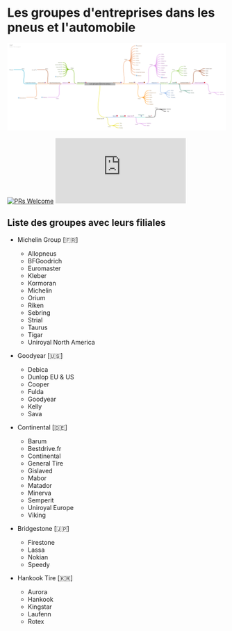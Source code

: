 # Les groupes d'entreprises dans les pneus et l'automobile

![Groupes entreprises pneus automobile](Les_groupes_dans_les_pneus.png?raw=true "Les groupes d'entreprises dans les pneus et l'automobile")

[![PRs Welcome](https://img.shields.io/badge/PRs-welcome-brightgreen.svg?style=flat-square)](http://makeapullrequest.com)
[![GitHub latest commit](https://badgen.net/github/last-commit/Naereen/Strapdown.js)](https://GitHub.com/Naereen/StrapDown.js/commit/)

## Liste des groupes avec leurs filiales

- Michelin Group [🇫🇷]

  - Allopneus
  - BFGoodrich
  - Euromaster
  - Kleber
  - Kormoran
  - Michelin
  - Orium
  - Riken
  - Sebring
  - Strial
  - Taurus
  - Tigar
  - Uniroyal North America

- Goodyear [🇺🇸]

  - Debica
  - Dunlop EU & US
  - Cooper
  - Fulda
  - Goodyear
  - Kelly
  - Sava

- Continental [🇩🇪]

  - Barum
  - Bestdrive.fr
  - Continental
  - General Tire
  - Gislaved
  - Mabor
  - Matador
  - Minerva
  - Semperit
  - Uniroyal Europe
  - Viking

- Bridgestone [🇯🇵]

  - Firestone
  - Lassa
  - Nokian
  - Speedy

- Hankook Tire [🇰🇷]

  - Aurora
  - Hankook
  - Kingstar
  - Laufenn
  - Rotex
